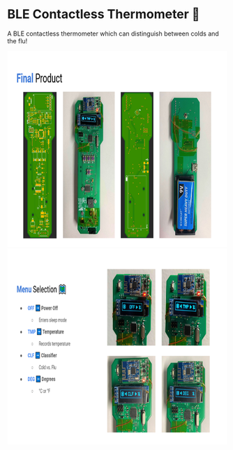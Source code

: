 # BLE Contactless Thermometer 🤒
A BLE contactless thermometer which can distinguish between colds and the flu!

<img src="/img/final.png" width="800px" height="450px">

<img src="/img/menu.png" width="800px" height="450px">
